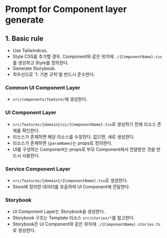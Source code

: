# Prompt for Component layer generate

## 1. Basic rule

- Use Tailwindcss.
- Style CSS를 추가할 경우, Component와 같은 위치에 `./{ComponentName}.css`를 생성하고 Style를 정의한다.
- Generate Storybook.
- 최우선으로 '1. 기본 규칙'을 반드시 준수한다.

### Common UI Component Layer

- `src/components/feature/`에 생성한다.

### UI Component Layer

- `src/features/{domain}/ui/{ComponentName}.tsx`로 생성하기 전에 리소스 존재를 확인한다.
- 리소스가 존재하면 해당 리소스를 수정한다. 없으면, 새로 생성한다.
- 리소스가 존재하면 `{paramName}`는 props로 정의한다.
- UI를 구성하는 Component는 props로 부모 Component에서 전달받은 것을 반드시 사용한다.

### Service Component Layer

- `src/features/{domain}/{ComponentName}.tsx`로 생성한다.
- Store에 정의한 데이터를 호출하여 UI Component에 전달한다.

### Storybook

- UI Component Layer는 Storybook을 생성한다.
- Storybook 구조는 Template 리소스 `src/stories/*`를 참고한다.
- Storybook은 UI Component와 같은 위치에 `./{ComponentName}.stories.ts`로 생성한다.

